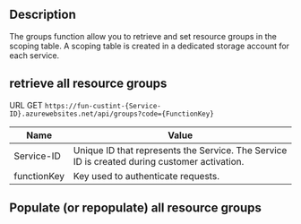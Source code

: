 
## Description
The groups function allow you to retrieve and set resource groups in the scoping table. A scoping table is created in a dedicated storage account for each service. 

## retrieve all resource groups

URL GET
`https://fun-custint-{Service-ID}.azurewebsites.net/api/groups?code={FunctionKey}`

|Name |Value |
|-------|-------|
|Service-ID |Unique ID that represents the Service. The Service ID is created during customer activation. |
|functionKey | Key used to authenticate requests. | 


## Populate (or repopulate) all resource groups
